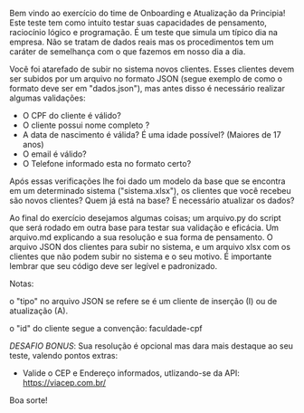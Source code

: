 Bem vindo ao exercício do time de Onboarding e Atualização da Principia! Este teste tem como intuito testar suas capacidades de pensamento, raciocínio lógico e programação. É um teste que simula um típico dia na empresa. Não se tratam de dados reais mas os procedimentos tem um caráter de semelhança com o que fazemos em nosso dia a dia. 

Você foi atarefado de subir no sistema novos clientes. Esses clientes devem ser subidos por um arquivo no formato JSON (segue exemplo de como o formato deve ser em "dados.json"), mas antes disso é necessário realizar algumas validações: 

- O CPF do cliente é válido?
- O cliente possui nome completo ?
- A data de nascimento é válida? É uma idade possível? (Maiores de 17 anos)
- O email é válido?
- O Telefone informado esta no formato certo?


Após essas verificações lhe foi dado um modelo da base que se encontra em um determinado sistema ("sistema.xlsx"), os clientes que você recebeu são novos clientes? Quem já está na base? É necessário atualizar os dados? 

Ao final do exercício desejamos algumas coisas; um arquivo.py do script que será rodado em outra base para testar sua validação e eficácia. Um arquivo.md explicando a sua resolução e sua forma de pensamento. O arquivo JSON dos clientes para subir no sistema, e um arquivo xlsx com os clientes que não podem subir no sistema e o seu motivo. É importante lembrar que seu código deve ser legível e padronizado.

Notas:

o "tipo" no arquivo JSON se refere se é um cliente de inserção (I) ou de atualização (A).

o "id" do cliente segue a convenção: faculdade-cpf

*DESAFIO BONUS*: Sua resolução é opcional mas dara mais destaque ao seu teste, valendo pontos extras:

 - Valide o CEP e Endereço informados, utlizando-se da API: https://viacep.com.br/

Boa sorte!
